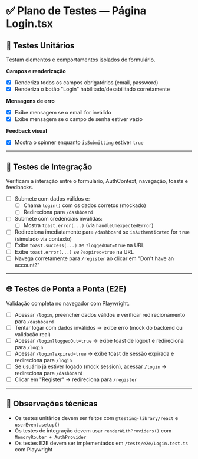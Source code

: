 # ✅ Plano de Testes — Página Login.tsx

## 🧪 Testes Unitários  
Testam elementos e comportamentos isolados do formulário.

**Campos e renderização**
- [x] Renderiza todos os campos obrigatórios (email, password)
- [x] Renderiza o botão "Login" habilitado/desabilitado corretamente

**Mensagens de erro**
- [x] Exibe mensagem se o email for inválido
- [x] Exibe mensagem se o campo de senha estiver vazio

**Feedback visual**
- [x] Mostra o spinner enquanto `isSubmitting` estiver `true`

---

## 🔄 Testes de Integração  
Verificam a interação entre o formulário, AuthContext, navegação, toasts e feedbacks.

- [ ] Submete com dados válidos e:
  - [ ] Chama `login()` com os dados corretos (mockado)
  - [ ] Redireciona para `/dashboard`
- [ ] Submete com credenciais inválidas:
  - [ ] Mostra `toast.error(...)` (via `handleUnexpectedError`)
- [ ] Redireciona imediatamente para `/dashboard` se `isAuthenticated` for `true` (simulado via contexto)
- [ ] Exibe `toast.success(...)` se `?loggedOut=true` na URL
- [ ] Exibe `toast.error(...)` se `?expired=true` na URL
- [ ] Navega corretamente para `/register` ao clicar em "Don't have an account?"

---

## 🌐 Testes de Ponta a Ponta (E2E)  
Validação completa no navegador com Playwright.

- [ ] Acessar `/login`, preencher dados válidos e verificar redirecionamento para `/dashboard`
- [ ] Tentar logar com dados inválidos → exibe erro (mock do backend ou validação real)
- [ ] Acessar `/login?loggedOut=true` → exibe toast de logout e redireciona para `/login`
- [ ] Acessar `/login?expired=true` → exibe toast de sessão expirada e redireciona para `/login`
- [ ] Se usuário já estiver logado (mock session), acessar `/login` → redireciona para `/dashboard`
- [ ] Clicar em "Register" → redireciona para `/register`

---

## 🧠 Observações técnicas

- Os testes unitários devem ser feitos com `@testing-library/react` e `userEvent.setup()`
- Os testes de integração devem usar `renderWithProviders()` com `MemoryRouter + AuthProvider`
- Os testes E2E devem ser implementados em `/tests/e2e/Login.test.ts` com Playwright
